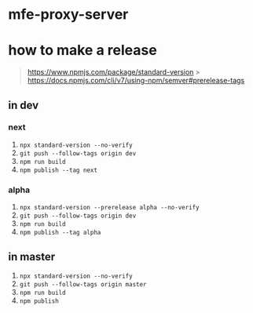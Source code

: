 # mfe-proxy-server

# how to make a release

> https://www.npmjs.com/package/standard-version > https://docs.npmjs.com/cli/v7/using-npm/semver#prerelease-tags

## in dev

### next

1. `npx standard-version --no-verify`
2. `git push --follow-tags origin dev`
3. `npm run build`
4. `npm publish --tag next`

### alpha

1. `npx standard-version --prerelease alpha --no-verify`
2. `git push --follow-tags origin dev`
3. `npm run build`
4. `npm publish --tag alpha`

## in master

1. `npx standard-version --no-verify`
2. `git push --follow-tags origin master`
3. `npm run build`
4. `npm publish`
